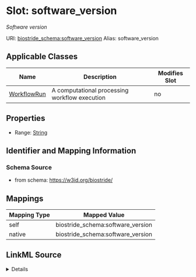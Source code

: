 

# Slot: software_version 


_Software version_





URI: [biostride_schema:software_version](https://w3id.org/biostride/schema/software_version)
Alias: software_version

<!-- no inheritance hierarchy -->





## Applicable Classes

| Name | Description | Modifies Slot |
| --- | --- | --- |
| [WorkflowRun](WorkflowRun.md) | A computational processing workflow execution |  no  |






## Properties

* Range: [String](String.md)




## Identifier and Mapping Information






### Schema Source


* from schema: https://w3id.org/biostride/




## Mappings

| Mapping Type | Mapped Value |
| ---  | ---  |
| self | biostride_schema:software_version |
| native | biostride_schema:software_version |




## LinkML Source

<details>
```yaml
name: software_version
description: Software version
from_schema: https://w3id.org/biostride/
rank: 1000
alias: software_version
owner: WorkflowRun
domain_of:
- WorkflowRun
range: string

```
</details>